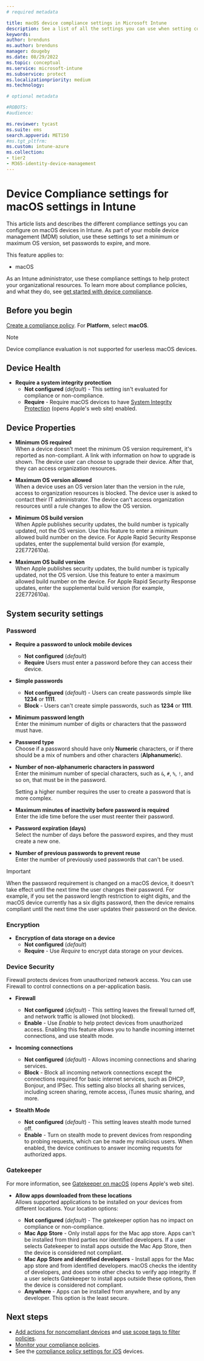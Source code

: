 ```yaml
---
# required metadata

title: macOS device compliance settings in Microsoft Intune
description: See a list of all the settings you can use when setting compliance for your macOS devices in Microsoft Intune. Require Apple's system integrity protection, set password restrictions, require a firewall, allow gatekeeper, and more.
keywords:
author: brenduns
ms.author: brenduns
manager: dougeby
ms.date: 08/29/2022
ms.topic: conceptual
ms.service: microsoft-intune
ms.subservice: protect
ms.localizationpriority: medium
ms.technology:

# optional metadata

#ROBOTS:
#audience:

ms.reviewer: tycast
ms.suite: ems
search.appverid: MET150
#ms.tgt_pltfrm:
ms.custom: intune-azure
ms.collection:
- tier2
- M365-identity-device-management
---
```


# Device Compliance settings for macOS settings in Intune

This article lists and describes the different compliance settings you can configure on macOS devices in Intune. As part of your mobile device management (MDM) solution, use these settings to set a minimum or maximum OS version, set passwords to expire, and more.

This feature applies to:

- macOS

As an Intune administrator, use these compliance settings to help protect your organizational resources. To learn more about compliance policies, and what they do, see [get started with device compliance](device-compliance-get-started.md).

## Before you begin

[Create a compliance policy](create-compliance-policy.md#create-the-policy). For **Platform**, select **macOS**.

> [!NOTE]  
> Device compliance evaluation is not supported for userless macOS devices.  

## Device Health

- **Require a system integrity protection**  
  - **Not configured** (*default*) - This setting isn't evaluated for compliance or non-compliance.
  - **Require** - Require macOS devices to have [System Integrity Protection](https://support.apple.com/HT204899) (opens Apple's web site) enabled.  

## Device Properties

- **Minimum OS required**  
  When a device doesn't meet the minimum OS version requirement, it's reported as non-compliant. A link with information on how to upgrade is shown. The device user can choose to upgrade their device. After that, they can access organization resources.

- **Maximum OS version allowed**  
  When a device uses an OS version later than the version in the rule, access to organization resources is blocked. The device user is asked to contact their IT administrator. The device can't access organization resources until a rule changes to allow the OS version.

- **Minimum OS build version**  
  When Apple publishes security updates, the build number is typically updated, not the OS version. Use this feature to enter a minimum allowed build number on the device. For Apple Rapid Security Response updates, enter the supplemental build version (for example, 22E772610a).

- **Maximum OS build version**  
  When Apple publishes security updates, the build number is typically updated, not the OS version. Use this feature to enter a maximum allowed build number on the device. For Apple Rapid Security Response updates, enter the supplemental build version (for example, 22E772610a).

## System security settings

### Password

- **Require a password to unlock mobile devices**  
  - **Not configured** (*default*)
  - **Require** Users must enter a password before they can access their device.

- **Simple passwords**  
  - **Not configured** (*default*) - Users can create passwords simple like **1234** or **1111**.
  - **Block** - Users can't create simple passwords, such as **1234** or **1111**.

- **Minimum password length**  
  Enter the minimum number of digits or characters that the password must have.

- **Password type**  
  Choose if a password should have only **Numeric** characters, or if there should be a mix of numbers and other characters (**Alphanumeric**).

- **Number of non-alphanumeric characters in password**  
  Enter the minimum number of special characters, such as `&`, `#`, `%`, `!`, and so on, that must be in the password.

  Setting a higher number requires the user to create a password that is more complex.

- **Maximum minutes of inactivity before password is required**  
  Enter the idle time before the user must reenter their password.

- **Password expiration (days)**  
  Select the number of days before the password expires, and they must create a new one.

- **Number of previous passwords to prevent reuse**  
  Enter the number of previously used passwords that can't be used.
> [!IMPORTANT]
> When the password requirement is changed on a macOS device, it doesn't take effect until the next time the user changes their password. For example, if you set the password length restriction to eight digits, and the macOS device currently has a six digits password, then the device remains compliant until the next time the user updates their password on the device.

### Encryption

- **Encryption of data storage on a device**  
  - **Not configured** (*default*)
  - **Require** - Use *Require* to encrypt data storage on your devices.

### Device Security

Firewall protects devices from unauthorized network access. You can use Firewall to control connections on a per-application basis. 

- **Firewall**  
  - **Not configured** (*default*) - This setting leaves the firewall turned off, and network traffic is allowed (not blocked).
  - **Enable** -  Use *Enable* to help protect devices from unauthorized access. Enabling this feature allows you to handle incoming internet connections, and use stealth mode. 

- **Incoming connections**  
  - **Not configured** (*default*) - Allows incoming connections and sharing services.
  - **Block** - Block all incoming network connections except the connections required for basic internet services, such as DHCP, Bonjour, and IPSec. This setting also blocks all sharing services, including screen sharing, remote access, iTunes music sharing, and more.  

- **Stealth Mode**  
  - **Not configured** (*default*) - This setting leaves stealth mode turned off.
  - **Enable** - Turn on stealth mode to prevent devices from responding to probing requests, which can be made my malicious users. When enabled, the device continues to answer incoming requests for authorized apps.  

### Gatekeeper

For more information, see [Gatekeeper on macOS](https://support.apple.com/HT202491) (opens Apple's web site).

- **Allow apps downloaded from these locations**  
  Allows supported applications to be installed on your devices from different locations. Your location options:

  - **Not configured** (*default*) - The gatekeeper option has no impact on compliance or non-compliance.  
  - **Mac App Store** - Only install apps for the Mac app store. Apps can't be installed from third parties nor identified developers. If a user selects Gatekeeper to install apps outside the Mac App Store, then the device is considered not compliant.
  - **Mac App Store and identified developers** - Install apps for the Mac app store and from identified developers. macOS checks the identity of developers, and does some other checks to verify app integrity. If a user selects Gatekeeper to install apps outside these options, then the device is considered not compliant.
  - **Anywhere** - Apps can be installed from anywhere, and by any developer. This option is the least secure.
 

## Next steps

- [Add actions for noncompliant devices](actions-for-noncompliance.md) and [use scope tags to filter policies](../fundamentals/scope-tags.md).
- [Monitor your compliance policies](compliance-policy-monitor.md).
- See the [compliance policy settings for iOS](compliance-policy-create-ios.md) devices.
